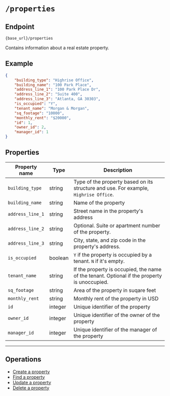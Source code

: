 # `/properties`

## Endpoint

`{base_url}/properties`

Contains information about a real estate property.

## Example

```json
{
    "building_type": "Highrise Office",
    "building_name": "100 Park Place",
    "address_line_1": "100 Park Place Dr",
    "address_line_2": "Suite 400",
    "address_line_3": "Atlanta, GA 30303",
    "is_occupied": "Y",
    "tenant_name": "Morgan & Morgan",
    "sq_footage": "10000",
    "monthly_rent": "$20000",
    "id": 1,
    "owner_id": 2,
    "manager_id": 1
}
```

## Properties

| Property name | Type | Description |
| --- | ---- | --- |
| `building_type` | string | Type of the property based on its structure and use. For example, `Highrise Office`. |
| `building_name` |string | Name of the property |
| `address_line_1` | string | Street name in the property's address |
| `address_line_2` | string | Optional. Suite or apartment number of the property. |
| `address_line_3` | string | City, state, and zip code in the property's address. |
| `is_occupied` | boolean | `Y` if the property is occupied by a tenant. `N` if it's empty. |
| `tenant_name` | string | If the property is occupied, the name of the tenant. Optional if the property is unoccupied. |
| `sq_footage` | string | Area of the property in suqare feet |
| `monthly_rent` | string | Monthly rent of the property in USD |
| `id` | integer | Unique identifier of the property |
| `owner_id` | integer | Unique identifier of the owner of the property |
| `manager_id` | integer | Unique identifier of the manager of the property |
---

## Operations

* [Create a property](/docs/create-property.md)
* [Find a property](/docs/get-property.md)
* [Update a property](/docs/update-property.md)
* [Delete a property](/docs/delete-property.md)